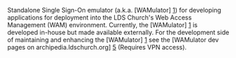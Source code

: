 Standalone Single Sign-On emulator (a.k.a. [WAMulator] [1]) for developing applications for deployment into the
LDS Church's Web Access Management (WAM) environment. Currently, the [WAMulator] [1] is developed in-house but made
available externally. For the development side of maintaining and enhancing the [WAMulator] [1] see
the [WAMulator dev pages on archipedia.ldschurch.org] [5] (Requires VPN access).


   [1]: http://tech.lds.org/wiki/WAMulator        "Wamulator"
   [5]: https://archipedia.ldschurch.org/wiki/WAMulator_Dev "in-house development site"